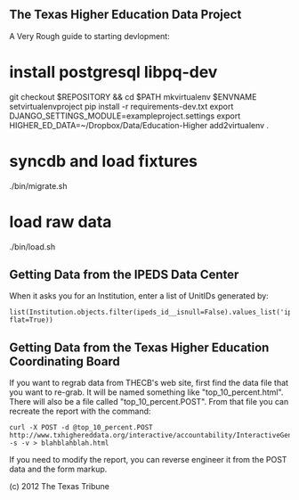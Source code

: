 The Texas Higher Education Data Project
---------------------------------------

A Very Rough guide to starting devlopment:
# install postgresql libpq-dev

git checkout $REPOSITORY && cd $PATH
mkvirtualenv $ENVNAME
setvirtualenvproject
pip install -r requirements-dev.txt
export DJANGO_SETTINGS_MODULE=exampleproject.settings
export HIGHER_ED_DATA=~/Dropbox/Data/Education-Higher
add2virtualenv .

# syncdb and load fixtures
./bin/migrate.sh

# load raw data
./bin/load.sh


Getting Data from the IPEDS Data Center
-----------------
When it asks you for an Institution, enter a list of UnitIDs generated by:

	list(Institution.objects.filter(ipeds_id__isnull=False).values_list('ipeds_id', flat=True))

Getting Data from the Texas Higher Education Coordinating Board
------------------
If you want to regrab data from THECB's web site, first find the data file that you want to re-grab.
It will be named something like "top_10_percent.html". There will also be a file called "top_10_percent.POST". From that file you can recreate the report with the command:

    curl -X POST -d @top_10_percent.POST http://www.txhighereddata.org/interactive/accountability/InteractiveGenerate.cfm -s -v > blahblahblah.html

If you need to modify the report, you can reverse engineer it from the POST data and the form markup.




(c) 2012 The Texas Tribune
